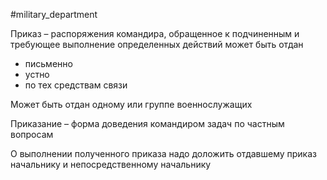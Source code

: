 #military_department 

Приказ – распоряжения командира, обращенное к подчиненным и требующее выполнение определенных действий
может быть отдан
- письменно
- устно
- по тех средствам связи

Может быть отдан одному или группе военнослужащих

Приказание – форма доведения командиром задач по частным вопросам

О выполнении полученного приказа надо доложить отдавшему приказ начальнику и непосредственному начальнику